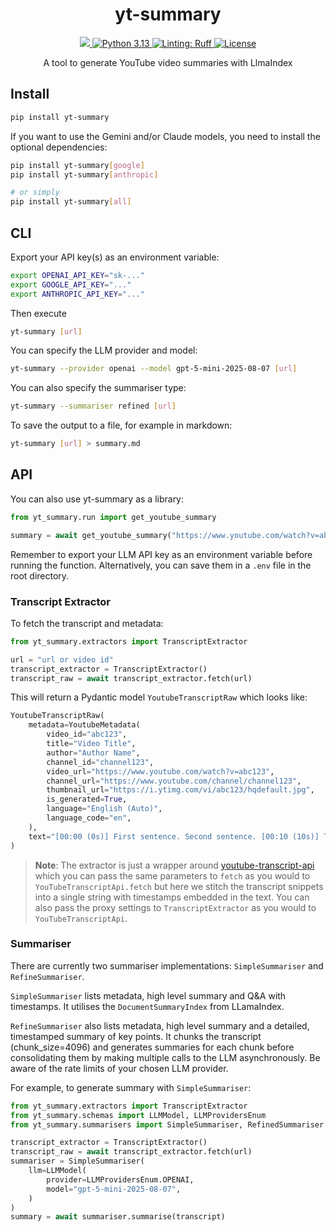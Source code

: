 


<h1 align="center">yt-summary</h1>

<p align="center">
    <a href="https://github.com/astral-sh/ty">
        <img src="https://img.shields.io/endpoint?url=https://raw.githubusercontent.com/astral-sh/ty/main/assets/badge/v0.json">
    </a>
    <a href="https://www.python.org/downloads/release/python-3131/">
        <img src="https://img.shields.io/badge/python-3.13-blue.svg" alt="Python 3.13">
    </a>
    <a href="https://github.com/astral-sh/ruff">
        <img src="https://img.shields.io/endpoint?url=https://raw.githubusercontent.com/astral-sh/ruff/main/assets/badge/v2.json" alt="Linting: Ruff">
    </a>
    <a href="LICENSE">
        <img alt="License" src="https://img.shields.io/static/v1?logo=MIT&color=Blue&message=MIT&label=License"/>
    </a>
</p>

<p align="center">
A tool to generate YouTube video summaries with LlmaIndex
</p>

## Install
```bash
pip install yt-summary
```

If you want to use the Gemini and/or Claude models, you need to install the optional dependencies:
```bash
pip install yt-summary[google]
pip install yt-summary[anthropic]

# or simply
pip install yt-summary[all]
```

## CLI
Export your API key(s) as an environment variable:
```bash
export OPENAI_API_KEY="sk-..."
export GOOGLE_API_KEY="..."
export ANTHROPIC_API_KEY="..."
```

Then execute
```bash
yt-summary [url]
```

You can specify the LLM provider and model:
```bash
yt-summary --provider openai --model gpt-5-mini-2025-08-07 [url]
```

You can also specify the summariser type:
```bash
yt-summary --summariser refined [url]
```

To save the output to a file, for example in markdown:
```bash
yt-summary [url] > summary.md
```

## API
You can also use yt-summary as a library:
```python
from yt_summary.run import get_youtube_summary

summary = await get_youtube_summary("https://www.youtube.com/watch?v=abc123")
```

Remember to export your LLM API key as an environment variable before running
the function. Alternatively, you can save them in a `.env` file in the root directory.


### Transcript Extractor
To fetch the transcript and metadata:
```python
from yt_summary.extractors import TranscriptExtractor

url = "url or video id"
transcript_extractor = TranscriptExtractor()
transcript_raw = await transcript_extractor.fetch(url)
```

This will return a Pydantic model `YoutubeTranscriptRaw` which looks like:
```python
YoutubeTranscriptRaw(
    metadata=YoutubeMetadata(
        video_id="abc123",
        title="Video Title",
        author="Author Name",
        channel_id="channel123",
        video_url="https://www.youtube.com/watch?v=abc123",
        channel_url="https://www.youtube.com/channel/channel123",
        thumbnail_url="https://i.ytimg.com/vi/abc123/hqdefault.jpg",
        is_generated=True,
        language="English (Auto)",
        language_code="en",
    ),
    text="[00:00 (0s)] First sentence. Second sentence. [00:10 (10s)] Third sentence...",
)
```
> **Note**: The extractor is just a wrapper around
> [youtube-transcript-api](https://github.com/jdepoix/youtube-transcript-api)
> which you can pass the same parameters to `fetch` as you would to
> `YouTubeTranscriptApi.fetch` but here we stitch the transcript snippets into
> a single string with timestamps embedded in the text. You can also pass the
> proxy settings to `TranscriptExtractor` as you would to
> `YouTubeTranscriptApi`.

### Summariser
There are currently two summariser implementations: `SimpleSummariser` and
`RefineSummariser`.

`SimpleSummariser` lists metadata, high level summary and
Q&A with timestamps. It utilises the `DocumentSummaryIndex` from LLamaIndex.

`RefineSummariser` also lists metadata, high level summary and a detailed,
timestamped summary of key points. It chunks the transcript (chunk_size=4096)
and generates summaries for each chunk before consolidating them by making
multiple calls to the LLM asynchronously. Be aware of the rate limits of your
chosen LLM provider.

For example, to generate summary with `SimpleSummariser`:
```python
from yt_summary.extractors import TranscriptExtractor
from yt_summary.schemas import LLMModel, LLMProvidersEnum
from yt_summary.summarisers import SimpleSummariser, RefinedSummariser

transcript_extractor = TranscriptExtractor()
transcript_raw = await transcript_extractor.fetch(url)
summariser = SimpleSummariser(
    llm=LLMModel(
        provider=LLMProvidersEnum.OPENAI,
        model="gpt-5-mini-2025-08-07",
    )
)
summary = await summariser.summarise(transcript)
```

